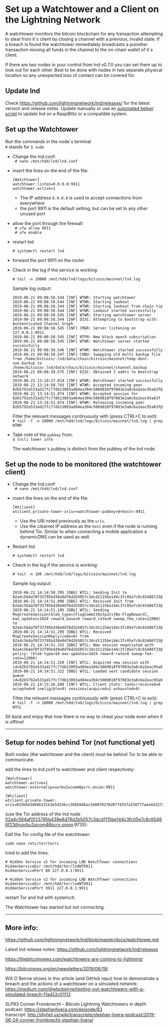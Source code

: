 # Set up a Watchtower and a Client on the Lightning Network

A watchtower monitors the bitcoin blockchain for any transaction attempting to steal from it\`s client by closing a channel with a previous, invalid state. If a breach is found the watchtower immediately broadcasts a punisher transaction moving all funds in the channel to the  on-chain wallet of it\`s client.

If there are two nodes in your control from lnd v0.7.0 you can set them up to look out for each other. Best to be done with nodes in two separate physical location so any unexpected loss of contact can be covered for.

## Update lnd
Check https://github.com/lightningnetwork/lnd/releases/ for the latest version and release notes. Update manually or use an [automated helper script](https://github.com/openoms/bitcoin-tutorials/tree/master/lnd.updates) to update lnd on a RaspiBlitz or a compatible system.

## Set up the Watchtower
Run the commands in the node\`s terminal  
`#` stands for `$ sudo` 

* Change the lnd.conf:  
  ` # nano /mnt/hdd/lnd/lnd.conf`
* insert the lines on the end of the file:
  ```
  [Watchtower]
  watchtower.listen=0.0.0.0:9911
  watchtower.active=1
  ```
    * The IP address `0.0.0.0` is used to accept connections from everywhere
    * the port 9911 is the default setting, but can be set to any other unused port  

* allow the port through the firewall:  
` # ufw allow 9911`  
` # ufw enable`

* restart lnd

  `# systemctl restart lnd`

* forward the port 9911 on the router

* Check in the log if the service is working: 

    `# tail -n 10000 /mnt/hdd/lnd/logs/bitcoin/mainnet/lnd.log`  

    Sample log output:

    ```
    2019-06-21 09:08:58.544 [INF] WTWR: Starting watchtower
    2019-06-21 09:08:58.544 [INF] WTWR: Starting lookout
    2019-06-21 09:08:58.544 [INF] WTWR: Starting lookout from chain tip
    2019-06-21 09:08:58.544 [INF] WTWR: Lookout started successfully
    2019-06-21 09:08:58.545 [INF] WTWR: Starting watchtower server
    2019-06-21 09:08:58.544 [INF] DISC: Attempting to bootstrap with: Authenticated Channel Graph
    2019-06-21 09:08:58.545 [INF] CMGR: Server listening on 127.0.0.1:9911
    2019-06-21 09:08:58.545 [INF] NTFN: New block epoch subscription
    2019-06-21 09:08:58.545 [INF] WTWR: Watchtower server started successfully
    2019-06-21 09:08:58.546 [INF] WTWR: Watchtower started successfully
    2019-06-21 09:08:58.547 [INF] CHBU: Swapping old multi backup file from /home/bitcoin/.lnd/data/chain/bitcoin/mainnet/temp-dont-use.backup to /home/bitcoin/.lnd/data/chain/bitcoin/mainnet/channel.backup
    2019-06-21 09:08:58.575 [INF] DISC: Obtained 3 addrs to bootstrap network
    2019-06-21 13:10:27.014 [INF] WTWR: Watchtower started successfully
    2019-06-21 13:14:50.743 [INF] WTWR: Accepted incoming peer 02b5792e533ad17fc77db13093ad84ea304c5069018f97083e3a8c6a2eac95a63f@171.25.193.25:34413
    2019-06-21 13:14:51.074 [INF] WTWR: Accepted session for 02b5792e533ad17fc77db13093ad84ea304c5069018f97083e3a8c6a2eac95a63f
    2019-06-21 13:14:51.074 [INF] WTWR: Releasing incoming peer 02b5792e533ad17fc77db13093ad84ea304c5069018f97083e3a8c6a2eac95a63f@171.25.193.25:34413
    ```

    Filter the relevant messages continuously with (press CTRL+C to exit):  
   `# tail -f -n 10000 /mnt/hdd/lnd/logs/bitcoin/mainnet/lnd.log | grep WTWR`

* Take note of the `pubkey` from:  
    `$ lncli tower info`

    The watchtower\`s pubkey is distinct from the pubkey of the lnd node.


## Set up the node to be monitored (the watchtower client)
* Change the lnd.conf:  
  ` # nano /mnt/hdd/lnd/lnd.conf`

* insert the lines on the end of the file:
  ```
  [Wtclient]
  wtclient.private-tower-uris=<watchtower-pubkey>@<host>:9911
  ```
    * Use the URI noted previously as the `uris`.
    * Use the clearnet IP address as the `host` even if the node is running behind Tor. Similar to when connecting a mobile application a dynamicDNS can be used as well.

* Restart lnd

  `# systemctl restart lnd`

* Check in the log if the service is working: 

    `# tail -n 100 /mnt/hdd/lnd/logs/bitcoin/mainnet/lnd.log`  

    Sample log output:
    ```
    2019-06-21 14:14:50.785 [DBG] WTCL: Sending Init to 02a4c564af0f33795b438e8d76d2b5057c3dcd1115be144c3fc05e7c8c65486f23@<host>:9911
    2019-06-21 14:14:51.098 [DBG] WTCL: Received Init from 02a4c564af0f33795b438e8d76d2b5057c3dcd1115be144c3fc05e7c8c65486f23@<host>:9911
    2019-06-21 14:14:51.105 [DBG] WTCL: Sending MsgCreateSession(blob_type=[FlagCommitOutputs|No-FlagReward], max_updates=1024 reward_base=0 reward_rate=0 sweep_fee_rate=12000) to 02a4c564af0f33795b438e8d76d2b5057c3dcd1115be144c3fc05e7c8c65486f23@<host>:9911
    2019-06-21 14:14:51.299 [DBG] WTCL: Received MsgCreateSessionReply(code=0) from 02a4c564af0f33795b438e8d76d2b5057c3dcd1115be144c3fc05e7c8c65486f23@<host>:9911
    2019-06-21 14:14:51.315 [DBG] WTCL: New session negotiated with 02a4c564af0f33795b438e8d76d2b5057c3dcd1115be144c3fc05e7c8c65486f23@<host>:9911, policy: (blob-type=10 max-updates=1024 reward-rate=0 sweep-fee-rate=12000)
    2019-06-21 14:14:51.320 [INF] WTCL: Acquired new session with id=02b5792e533ad17fc77db13093ad84ea304c5069018f97083e3a8c6a2eac95a63f
    2019-06-21 14:14:51.322 [DBG] WTCL: Loaded next candidate session queue id=02b5792e533ad17fc77db13093ad84ea304c5069018f97083e3a8c6a2eac95a63f
    2019-06-21 14:15:16.588 [INF] WTCL: Client stats: tasks(received=0 accepted=0 ineligible=0) sessions(acquired=1 exhausted=0)
    ```

    Filter the relevant messages continuously with (press CTRL+C to exit):  
   `# tail -f -n 10000 /mnt/hdd/lnd/logs/bitcoin/mainnet/lnd.log | grep WTCL`  
   
Sit back and enjoy that now there is no way to cheat your node even when it is offline!

---

## Setup for nodes behind Tor (not functional yet)

Both nodes (the watchtower and the client) must be behind Tor to be able to communicate.

add the lines to lnd.conf to watchtower and client respectively: 
```
[Watchtower]
watchtower.active=1
watchtower.externalip=uorbu2ucom46pcrx.onion:9911
```

```
[Wtclient] 
wtclient.private-tower-uris=033b6d3d94b331b3e5d336cc368584bac5600f0376d97f455fa53877faee443272@uorbu2ucom46pcrx.onion:9911
```
(use the Tor address of the lnd node 02a4c564af0f33795b438e8d76d2b5057c3dcd1115be144c3fc05e7c8c65486f23@uorbu2ucom46pcrx.onion:9735):

Edit the Tor config file of the watchtower:

`sudo nano /etc/tor/torrc`

tried to add the lines: 

```
# Hidden Service v2 for incoming LND WatchTower connections
HiddenServiceDir /mnt/hdd/tor/lndWT9911
HiddenServicePort 80 127.0.0.1:9911
```

```
# Hidden Service v2 for incoming LND WatchTower connections
HiddenServiceDir /mnt/hdd/tor/lndWT9911
HiddenServicePort 9911 127.0.0.1:9911
```

restart Tor and lnd with systemctl.

The Watchtower has started but not connecting.

---
## More info: 
https://github.com/lightningnetwork/lnd/blob/master/docs/watchtower.md

Latest lnd release notes:
https://github.com/lightningnetwork/lnd/releases

https://thebitcoinnews.com/watchtowers-are-coming-to-lightning/

https://bitcoinops.org/en/newsletters/2019/06/19/

Will O`Beirne shows in this article (and GitHub repo) how to demonstrate a breach and the actions of a watchtower on a simulated network: https://medium.com/@wbobeirne/testing-out-watchtowers-with-a-simulated-breach-f1ad22c01112

SLP83 Conner Fromknecht – Bitcoin Lightning Watchtowers in depth  
podcast: https://stephanlivera.com/episode/83  
transcript: http://diyhpl.us/wiki/transcripts/stephan-livera-podcast/2019-06-24-conner-fromknecht-stephan-livera/
